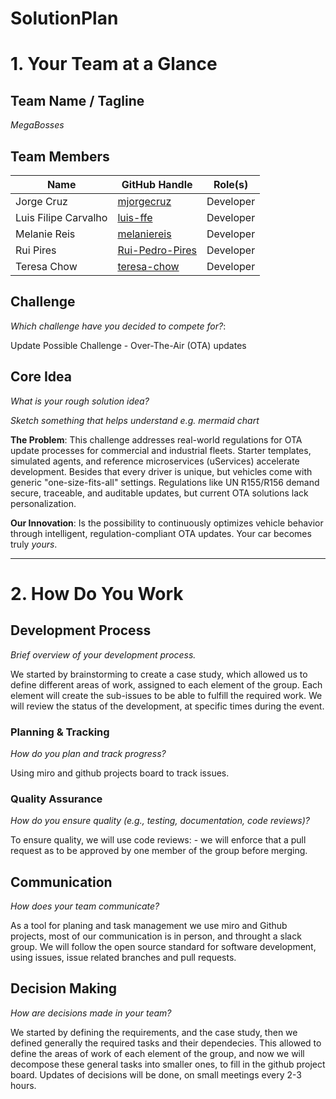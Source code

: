 # SolutionPlan

# 1. Your Team at a Glance

## Team Name / Tagline  
*MegaBosses*

## Team Members  
| Name | GitHub Handle | Role(s) |
|-------|---------------|---------|
| Jorge Cruz |[mjorgecruz](https://github.com/mjorgecruz) | Developer |
| Luis Filipe Carvalho | [luis-ffe](https://github.com/luis-ffe) | Developer |
| Melanie Reis | [melaniereis](https://github.com/melaniereis) | Developer |
| Rui Pires | [Rui-Pedro-Pires](https://github.com/Rui-Pedro-Pires) | Developer |
| Teresa Chow | [teresa-chow](https://github.com/teresa-chow) | Developer |


## Challenge  
*Which challenge have you decided to compete for?*: 

Update Possible Challenge - Over-The-Air (OTA) updates

## Core Idea  
*What is your rough solution idea?*

*Sketch something that helps understand e.g. mermaid chart*

**The Problem**: This challenge addresses real-world regulations for OTA update processes for commercial and industrial fleets. Starter templates, simulated agents, and reference microservices (uServices) accelerate development.
Besides that every driver is unique, but vehicles come with generic "one-size-fits-all" settings. Regulations like UN R155/R156 demand secure, traceable, and auditable updates, but current OTA solutions lack personalization.

**Our Innovation**: Is the possibility to continuously optimizes vehicle behavior through intelligent, regulation-compliant OTA updates. Your car becomes truly *yours*.

---

# 2. How Do You Work

## Development Process  
*Brief overview of your development process.*

We started by brainstorming to create a case study, which allowed us to define different areas of work, assigned to each element of the group. Each element will create the sub-issues to be able to fulfill the required work.
We will review the status of the development, at specific times during the event.

### Planning & Tracking  
*How do you plan and track progress?*

Using miro and github projects board to track issues.

### Quality Assurance  
*How do you ensure quality (e.g., testing, documentation, code reviews)?*

To ensure quality, we will use code reviews:
    - we will enforce that a pull request as to be approved by one member of the group before merging.

## Communication  
*How does your team communicate?*

As a tool for planing and task management we use miro and Github projects, most of our communication is in person, and throught a slack group. We will follow the open source standard for software development, using issues, issue related branches and pull requests.

## Decision Making  
*How are decisions made in your team?*

We started by defining the requirements, and the case study, then we defined generally the required tasks and their dependecies. This allowed to define the areas of work of each element of the group, and now we will decompose these general tasks into smaller ones, to fill in the github project board. Updates of decisions will be done, on small meetings every 2-3 hours.
